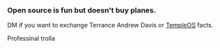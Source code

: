 ### Open source is fun but doesn't buy planes.


DM if you want to exchange Terrance Andrew Davis or [TempleOS](https://only-fans.uk/TempleOS) facts. 

Professinal trolla









